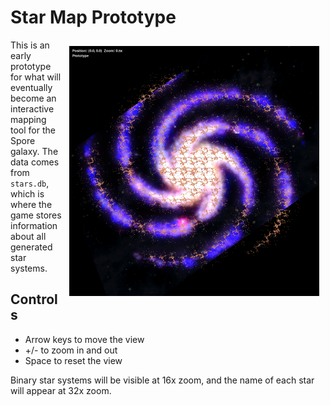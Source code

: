 # Star Map Prototype
<img src="/thumb.png" alt="A screenshot of the map viewer." align="right" style="float: right; margin: 10px; width: 400px">

This is an early prototype for what will eventually become an interactive mapping tool for the Spore galaxy. The data comes from `stars.db`, which is where the game stores information about all generated star systems.

## Controls

* Arrow keys to move the view
* +/- to zoom in and out
* Space to reset the view

Binary star systems will be visible at 16x zoom, and the name of each star will appear at 32x zoom.